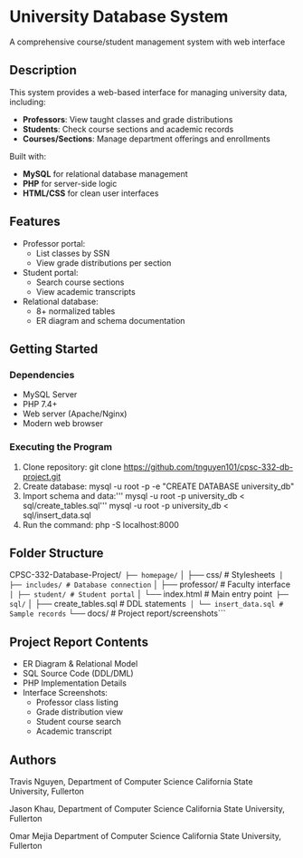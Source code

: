 # University Database System  
A comprehensive course/student management system with web interface  

## Description  
This system provides a web-based interface for managing university data, including:  
- **Professors**: View taught classes and grade distributions  
- **Students**: Check course sections and academic records  
- **Courses/Sections**: Manage department offerings and enrollments  

Built with:  
- **MySQL** for relational database management  
- **PHP** for server-side logic  
- **HTML/CSS** for clean user interfaces  

## Features  
- Professor portal:  
  - List classes by SSN  
  - View grade distributions per section  
- Student portal:  
  - Search course sections  
  - View academic transcripts  
- Relational database:  
  - 8+ normalized tables  
  - ER diagram and schema documentation  

## Getting Started  
### Dependencies  
- MySQL Server  
- PHP 7.4+  
- Web server (Apache/Nginx)  
- Modern web browser  

### Executing the Program
1. Clone repository: git clone https://github.com/tnguyen101/cpsc-332-db-project.git
2. Create database: mysql -u root -p -e "CREATE DATABASE university_db"
3. Import schema and data:'''
    mysql -u root -p university_db < sql/create_tables.sql'''
    mysql -u root -p university_db < sql/insert_data.sql
5. Run the command: php -S localhost:8000

## Folder Structure
CPSC-332-Database-Project/```
├── homepage/```
│ ├── css/ # Stylesheets```
│ ├── includes/ # Database connection```
│ ├── professor/ # Faculty interface```
│ ├── student/ # Student portal```
│ └── index.html # Main entry point```
├── sql/```
│ ├── create_tables.sql # DDL statements```
│ └── insert_data.sql # Sample records```
└── docs/ # Project report/screenshots```

## Project Report Contents  
- ER Diagram & Relational Model  
- SQL Source Code (DDL/DML)  
- PHP Implementation Details  
- Interface Screenshots:  
  - Professor class listing  
  - Grade distribution view  
  - Student course search  
  - Academic transcript 

## Authors
Travis Nguyen,
  Department of Computer Science
  California State University, Fullerton

Jason Khau,
  Department of Computer Science
  California State University, Fullerton

Omar Mejia
  Department of Computer Science
  California State University, Fullerton
